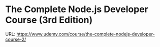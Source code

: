 # The Complete Node.js Developer Course (3rd Edition)

URL: https://www.udemy.com/course/the-complete-nodejs-developer-course-2/